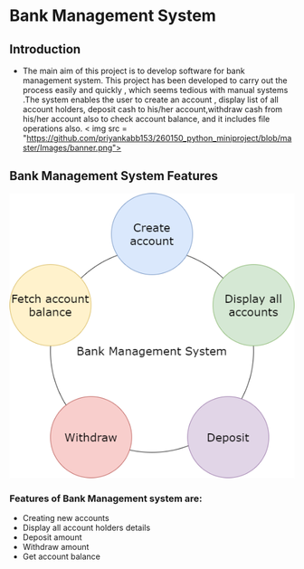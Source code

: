 # Bank Management System
## Introduction
 * The main aim of this project is to develop software for bank management system. This project has been developed to carry out the process easily and quickly , which seems tedious with  manual systems .The system enables the user to create an account , display list of all account holders, deposit cash to his/her account,withdraw cash from his/her account also to check account balance, and it includes file operations also.
< img src = "https://github.com/priyankabb153/260150_python_miniproject/blob/master/Images/banner.png">

   
## Bank Management System Features
<img src="https://github.com/priyankabb153/260150_python_miniproject/blob/master/Images/system.png">

###  Features of Bank Management system are:
  * Creating new accounts
  * Display all account holders details
  * Deposit amount
  * Withdraw amount
  * Get account balance




